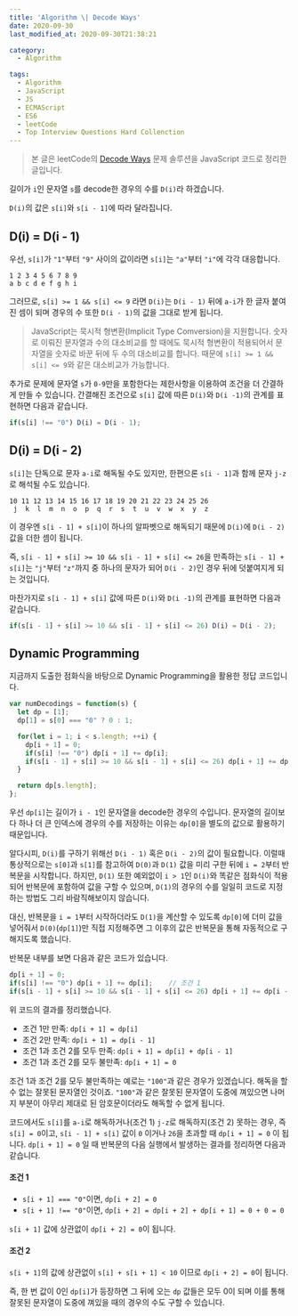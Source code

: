 ```yaml
---
title: 'Algorithm \| Decode Ways'
date: 2020-09-30
last_modified_at: 2020-09-30T21:38:21

category:
  - Algorithm

tags:
  - Algorithm
  - JavaScript
  - JS
  - ECMAScript
  - ES6
  - leetCode
  - Top Interview Questions Hard Collenction
---
```


> 본 글은 leetCode의 [Decode Ways](https://leetcode.com/problems/decode-ways/) 문제 솔루션을 JavaScript 코드로 정리한 글입니다.

길이가 `i`인 문자열 `s`를 decode한 경우의 수를 `D(i)`라 하겠습니다.

`D(i)`의 값은 `s[i]`와 `s[i - 1]`에 따라 달라집니다.

## D(i) = D(i - 1)
우선, `s[i]`가 `"1"`부터 `"9"` 사이의 값이라면 `s[i]`는 `"a"`부터 `"i"`에 각각 대응합니다.

```
1 2 3 4 5 6 7 8 9
a b c d e f g h i
```

그러므로, `s[i] >= 1 && s[i] <= 9` 라면 `D(i)`는 `D(i - 1)` 뒤에 `a-i`가 한 글자 붙여진 셈이 되며 경우의 수 또한 `D(i - 1)`의 값을 그대로 받게 됩니다.

> JavaScript는 묵시적 형변환(Implicit Type Comversion)을 지원합니다.
> 숫자로 이뤄진 문자열과 수의 대소비교를 할 때에도 묵시적 형변환이 적용되어서 문자열을 숫자로 바꾼 뒤에 두 수의 대소비교를 합니다.
> 때문에 `s[i] >= 1 && s[i] <= 9`와 같은 대소비교가 가능합니다.

추가로 문제에 문자열 `s`가 `0-9`만을 포함한다는 제한사항을 이용하여 조건을 더 간결하게 만들 수 있습니다. 간결해진 조건으로 `s[i]` 값에 따른 `D(i)`와 `D(i -1)`의 관계를 표현하면 다음과 같습니다.

```js
if(s[i] !== "0") D(i) = D(i - 1);
```


## D(i) = D(i - 2)
`s[i]`는 단독으로 문자 `a-i`로 해독될 수도 있지만, 한편으론 `s[i - 1]`과 함께 문자 `j-z`로 해석될 수도 있습니다.

```
10 11 12 13 14 15 16 17 18 19 20 21 22 23 24 25 26
 j  k  l  m  n  o  p  q  r  s  t  u  v  w  x  y  z
```

이 경우엔 `s[i - 1] + s[i]`이 하나의 알파벳으로 해독되기 때문에 `D(i)`에 `D(i - 2)` 값을 더한 셈이 됩니다.

즉, `s[i - 1] + s[i] >= 10 && s[i - 1] + s[i] <= 26`을 만족하는 `s[i - 1] + s[i]`는 `"j"`부터 `"z"`까지 중 하나의 문자가 되어 `D(i - 2)`인 경우 뒤에 덧붙여지게 되는 것입니다.

마찬가지로 `s[i - 1] + s[i]` 값에 따른 `D(i)`와 `D(i -1)`의 관계를 표현하면 다음과 같습니다.

```js
if(s[i - 1] + s[i] >= 10 && s[i - 1] + s[i] <= 26) D(i) = D(i - 2);
```

## Dynamic Programming
지금까지 도출한 점화식을 바탕으로 Dynamic Programming을 활용한 정답 코드입니다.


```js
var numDecodings = function(s) {
  let dp = [1];
  dp[1] = s[0] === "0" ? 0 : 1;

  for(let i = 1; i < s.length; ++i) {
    dp[i + 1] = 0;
    if(s[i] !== "0") dp[i + 1] += dp[i];
    if(s[i - 1] + s[i] >= 10 && s[i - 1] + s[i] <= 26) dp[i + 1] += dp[i - 1];
  }

  return dp[s.length];
};
```

우선 `dp[i]`는 길이가 `i - 1`인 문자열을 decode한 경우의 수입니다.
문자열의 길이보다 하나 더 큰 인덱스에 경우의 수를 저장하는 이유는 `dp[0]`을 별도의 값으로 활용하기 때문입니다.

알다시피, `D(i)`를 구하기 위해선 `D(i - 1)` 혹은 `D(i - 2)`의 값이 필요합니다.
이럴때 통상적으로는 `s[0]`과 `s[1]`를 참고하여 `D(0)`과 `D(1)` 값을 미리 구한 뒤에 `i = 2`부터 반복문을 시작합니다.
하지만, `D(1)` 또한 예외없이 `i > 1`인 `D(i)`와 똑같은 점화식이 적용되어 반복문에 포함하여 값을 구할 수 있으며, `D(1)`의 경우의 수를 일일히 코드로 지정하는 방법도 그리 바람직해보이지 않습니다.

대신, 반복문을 `i = 1`부터 시작하더라도 `D(1)`을 계산할 수 있도록 `dp[0]`에 더미 값을 넣어줘서 `D(0)`(`dp[1]`)만 직접 지정해주면 그 이후의 값은 반복문을 통해 자동적으로 구해지도록 했습니다.


반복문 내부를 보면 다음과 같은 코드가 있습니다.

```js
dp[i + 1] = 0;
if(s[i] !== "0") dp[i + 1] += dp[i];    // 조건 1
if(s[i - 1] + s[i] >= 10 && s[i - 1] + s[i] <= 26) dp[i + 1] += dp[i - 1];    // 조건 2
```

위 코드의 결과를 정리했습니다.

* 조건 1만 만족: `dp[i + 1] = dp[i]`
* 조건 2만 만족: `dp[i + 1] = dp[i - 1]`
* 조건 1과 조건 2를 모두 만족: `dp[i + 1] = dp[i] + dp[i - 1]`
* 조건 1과 조건 2를 모두 불만족: `dp[i + 1] = 0`

조건 1과 조건 2를 모두 불만족하는 예로는 `"100"`과 같은 경우가 있겠습니다.
해독을 할 수 없는 잘못된 문자열인 것이죠.
`"100"`과 같은 잘못된 문자열이 도중에 껴있으면 나머지 부분이 아무리 제대로 된 암호문이더라도 해독할 수 없게 됩니다.

코드에서도 `s[i]`를 `a-i`로 해독하거나(조건 1) `j-z`로 해독하지(조건 2) 못하는 경우, 즉 `s[i] = 0`이고, `s[i - 1] + s[i]` 값이 `0` 이거나 `26`을 초과할 때 `dp[i + 1] = 0` 이 됩니다.
`dp[i + 1] = 0` 일 때 반복문의 다음 실행에서 발생하는 결과를 정리하면 다음과 같습니다.

#### 조건 1
* `s[i + 1] === "0"`이면, `dp[i + 2] = 0`
* `s[i + 1] !== "0"`이면, `dp[i + 2] = dp[i + 2] + dp[i + 1] = 0 + 0 = 0`

`s[i + 1]` 값에 상관없이 `dp[i + 2] = 0`이 됩니다.

#### 조건 2
`s[i + 1]`의 값에 상관없이 `s[i] + s[i + 1] < 10` 이므로 `dp[i + 2] = 0`이 됩니다.

즉, 한 번 값이 0인 `dp[i]`가 등장하면 그 뒤에 오는 `dp` 값들은 모두 0이 되며 이를 통해 잘못된 문자열이 도중에 껴있을 때의 경우의 수도 구할 수 있습니다.